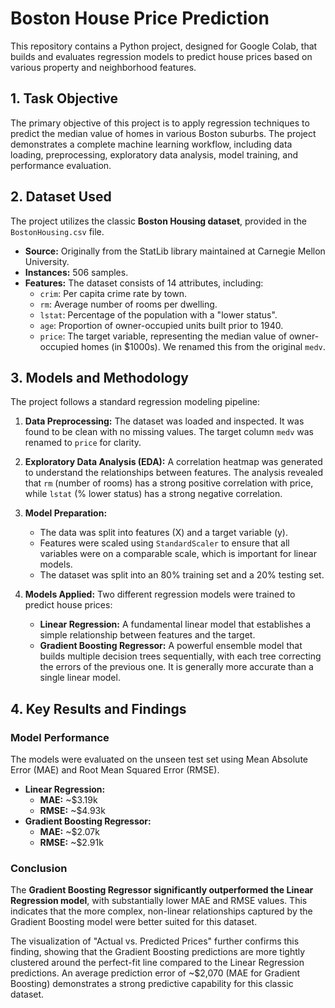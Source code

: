 # Boston House Price Prediction

This repository contains a Python project, designed for Google Colab, that builds and evaluates regression models to predict house prices based on various property and neighborhood features.

## 1. Task Objective
The primary objective of this project is to apply regression techniques to predict the median value of homes in various Boston suburbs. The project demonstrates a complete machine learning workflow, including data loading, preprocessing, exploratory data analysis, model training, and performance evaluation.

## 2. Dataset Used
The project utilizes the classic **Boston Housing dataset**, provided in the `BostonHousing.csv` file.

*   **Source:** Originally from the StatLib library maintained at Carnegie Mellon University.
*   **Instances:** 506 samples.
*   **Features:** The dataset consists of 14 attributes, including:
    *   `crim`: Per capita crime rate by town.
    *   `rm`: Average number of rooms per dwelling.
    *   `lstat`: Percentage of the population with a "lower status".
    *   `age`: Proportion of owner-occupied units built prior to 1940.
    *   `price`: The target variable, representing the median value of owner-occupied homes (in $1000s). We renamed this from the original `medv`.

## 3. Models and Methodology

The project follows a standard regression modeling pipeline:

1.  **Data Preprocessing:** The dataset was loaded and inspected. It was found to be clean with no missing values. The target column `medv` was renamed to `price` for clarity.

2.  **Exploratory Data Analysis (EDA):** A correlation heatmap was generated to understand the relationships between features. The analysis revealed that `rm` (number of rooms) has a strong positive correlation with price, while `lstat` (% lower status) has a strong negative correlation.

3.  **Model Preparation:**
    *   The data was split into features (X) and a target variable (y).
    *   Features were scaled using `StandardScaler` to ensure that all variables were on a comparable scale, which is important for linear models.
    *   The dataset was split into an 80% training set and a 20% testing set.

4.  **Models Applied:**
    Two different regression models were trained to predict house prices:
    *   **Linear Regression:** A fundamental linear model that establishes a simple relationship between features and the target.
    *   **Gradient Boosting Regressor:** A powerful ensemble model that builds multiple decision trees sequentially, with each tree correcting the errors of the previous one. It is generally more accurate than a single linear model.

## 4. Key Results and Findings

### Model Performance
The models were evaluated on the unseen test set using Mean Absolute Error (MAE) and Root Mean Squared Error (RMSE).

*   **Linear Regression:**
    *   **MAE:** ~$3.19k
    *   **RMSE:** ~$4.93k
*   **Gradient Boosting Regressor:**
    *   **MAE:** ~$2.07k
    *   **RMSE:** ~$2.91k

### Conclusion
The **Gradient Boosting Regressor significantly outperformed the Linear Regression model**, with substantially lower MAE and RMSE values. This indicates that the more complex, non-linear relationships captured by the Gradient Boosting model were better suited for this dataset.

The visualization of "Actual vs. Predicted Prices" further confirms this finding, showing that the Gradient Boosting predictions are more tightly clustered around the perfect-fit line compared to the Linear Regression predictions. An average prediction error of ~$2,070 (MAE for Gradient Boosting) demonstrates a strong predictive capability for this classic dataset.
